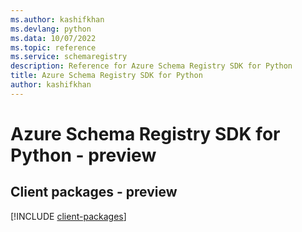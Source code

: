 ```yaml
---
ms.author: kashifkhan
ms.devlang: python
ms.data: 10/07/2022
ms.topic: reference
ms.service: schemaregistry
description: Reference for Azure Schema Registry SDK for Python
title: Azure Schema Registry SDK for Python
author: kashifkhan
---
```

# Azure Schema Registry SDK for Python - preview

## Client packages - preview
[!INCLUDE [client-packages](schema-registry-client-index.md)]